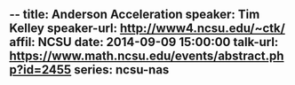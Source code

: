 --
title: Anderson Acceleration
speaker: Tim Kelley
speaker-url: http://www4.ncsu.edu/~ctk/
affil: NCSU
date: 2014-09-09 15:00:00
talk-url: https://www.math.ncsu.edu/events/abstract.php?id=2455
series: ncsu-nas
---
